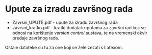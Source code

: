 # Upute za izradu završnog rada

- Zavrsni_UPUTE.pdf - upute za izradu završnog rada
- zavrsni_kratko.pdf - kratki dodatak uputama za završni rad koji se odnosi na korištenje *version control* sustava, te na vremenski okvir predaje završnog rada.

Ostale datoteke su tu za one koji se žele zezati s Latexom.
